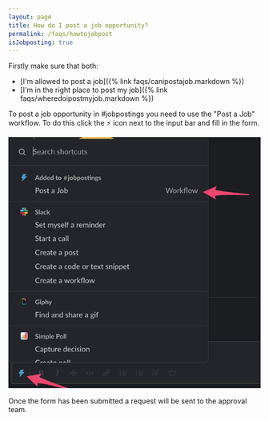 ```yaml
---
layout: page
title: How do I post a job opportunity?
permalink: /faqs/howtojobpost
isJobposting: true
---
```


Firstly make sure that both:
*  [I'm allowed to post a job]({% link faqs/canipostajob.markdown %})
*  [I'm in the right place to post my job]({% link faqs/wheredoipostmyjob.markdown %})

To post a job opportunity in #jobpostings you need to use the "Post a Job" workflow. To do this click the ⚡️ icon next to the input bar and fill in the form.

![Workflow Jobposting](/images/faq/job-posting-workflow.png)

Once the form has been submitted a request will be sent to the approval team.